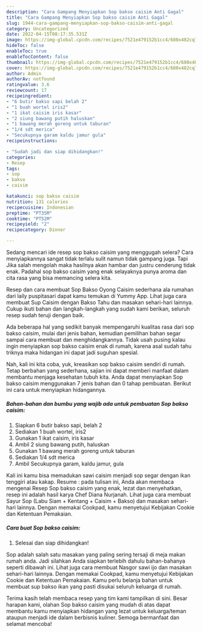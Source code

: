 ```yaml
---
description: "Cara Gampang Menyiapkan Sop bakso caisim Anti Gagal"
title: "Cara Gampang Menyiapkan Sop bakso caisim Anti Gagal"
slug: 1944-cara-gampang-menyiapkan-sop-bakso-caisim-anti-gagal
category: Uncategorized
date: 2022-04-15T08:17:35.531Z
image: https://img-global.cpcdn.com/recipes/7521e479152b1cc4/680x482cq70/sop-bakso-caisim-foto-resep-utama.jpg
hideToc: false
enableToc: true
enableTocContent: false
thumbnail: https://img-global.cpcdn.com/recipes/7521e479152b1cc4/680x482cq70/sop-bakso-caisim-foto-resep-utama.jpg
cover: https://img-global.cpcdn.com/recipes/7521e479152b1cc4/680x482cq70/sop-bakso-caisim-foto-resep-utama.jpg
author: Admin
authorAv: notfound
ratingvalue: 3.6
reviewcount: 17
recipeingredient:
- "6 butir bakso sapi belah 2"
- "1 buah wortel iris2"
- "1 ikat caisim iris kasar"
- "2 siung bawang putih haluskan"
- "1 bawang merah goreng untuk taburan"
- "1/4 sdt merica"
- "Secukupnya garam kaldu jamur gula"
recipeinstructions:

- "Sudah jadi dan siap dihidangkan!"
categories:
- Resep
tags:
- sop
- bakso
- caisim

katakunci: sop bakso caisim 
nutrition: 131 calories
recipecuisine: Indonesian
preptime: "PT35M"
cooktime: "PT52M"
recipeyield: "2"
recipecategory: Dinner

---
```



Sedang mencari ide resep sop bakso caisim yang menggugah selera? Cara menyiapkannya sangat tidak terlalu sulit namun tidak gampang juga. Tapi Jika salah mengolah maka hasilnya akan hambar dan justru cenderung tidak enak. Padahal sop bakso caisim yang enak selayaknya punya aroma dan cita rasa yang bisa memancing selera kita.


Resep dan cara membuat Sop Bakso Oyong Caisim sederhana ala rumahan dari laily puspitasari dapat kamu temukan di Yummy App. Lihat juga cara membuat Sup Caisim dengan Bakso Tahu dan masakan sehari-hari lainnya. Cukup ikuti bahan dan langkah-langkah yang sudah kami berikan, seluruh resep sudah teruji dengan baik.

Ada beberapa hal yang sedikit banyak mempengaruhi kualitas rasa dari sop bakso caisim, mulai dari jenis bahan, kemudian pemilihan bahan segar sampai cara membuat dan menghidangkannya. Tidak usah pusing kalau ingin menyiapkan sop bakso caisim enak di rumah, karena asal sudah tahu triknya maka hidangan ini dapat jadi suguhan spesial.


Nah, kali ini kita coba, yuk, kreasikan sop bakso caisim sendiri di rumah. Tetap berbahan yang sederhana, sajian ini dapat memberi manfaat dalam membantu menjaga kesehatan tubuh kita. Anda dapat menyiapkan Sop bakso caisim menggunakan 7 jenis bahan dan 0 tahap pembuatan. Berikut ini cara untuk menyiapkan hidangannya.

<!--inarticleads1-->

##### Bahan-bahan dan bumbu yang wajib ada untuk pembuatan Sop bakso caisim:

1. Siapkan 6 butir bakso sapi, belah 2
1. Sediakan 1 buah wortel, iris2
1. Gunakan 1 ikat caisim, iris kasar
1. Ambil 2 siung bawang putih, haluskan
1. Gunakan 1 bawang merah goreng untuk taburan
1. Sediakan 1/4 sdt merica
1. Ambil Secukupnya garam, kaldu jamur, gula


Kali ini kamu bisa memadukan sawi caisim menjadi sop segar dengan ikan tenggiri atau kakap. Resume : pada tulisan ini, Anda akan membaca mengenai Resep Sop bakso caisim yang enak, lezat dan menyehatkan, resep ini adalah hasil karya Chef Diana Nurjanah. Lihat juga cara membuat Sayur Sop (Labu Siam + Kentang + Caisim + Bakso) dan masakan sehari-hari lainnya. Dengan memakai Cookpad, kamu menyetujui Kebijakan Cookie dan Ketentuan Pemakaian. 

<!--inarticleads2-->

##### Cara buat Sop bakso caisim:


1. Selesai dan siap dihidangkan!

Sop adalah salah satu masakan yang paling sering tersaji di meja makan rumah anda. Jadi silahkan Anda siapkan terlebih dahulu bahan-bahanya seperti dibawah ini. Lihat juga cara membuat Nasgor sawi ijo dan masakan sehari-hari lainnya. Dengan memakai Cookpad, kamu menyetujui Kebijakan Cookie dan Ketentuan Pemakaian. Kamu perlu belanja bahan untuk membuat sup bakso ikan yang pasti disukai seluruh keluarga di rumah. 

Terima kasih telah membaca resep yang tim kami tampilkan di sini. Besar harapan kami, olahan Sop bakso caisim yang mudah di atas dapat membantu kamu menyiapkan hidangan yang lezat untuk keluarga/teman ataupun menjadi ide dalam berbisnis kuliner. Semoga bermanfaat dan selamat mencoba!
